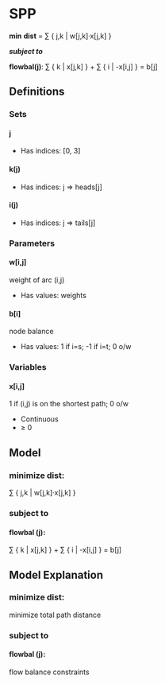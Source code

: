 # SPP

**min** **dist** = ∑ { j,k | w[j,k]·x[j,k] }

***subject to***

**flowbal(j)**: ∑ { k | x[j,k] } + ∑ { i | -x[i,j] } = b[j]



## Definitions

### Sets

#### j

* Has indices: [0, 3]

#### k(j)

* Has indices: j => heads[j]

#### i(j)

* Has indices: j => tails[j]


### Parameters

#### w[i,j]

weight of arc (i,j)

* Has values: weights

#### b[i]

node balance

* Has values: 1 if i=s; -1 if i=t; 0 o/w


### Variables

#### x[i,j]

1 if (i,j) is on the shortest path; 0 o/w

* Continuous
* ≥ 0


## Model

### minimize dist:
∑ { j,k | w[j,k]·x[j,k] }

### subject to

#### flowbal (j):
∑ { k | x[j,k] } + ∑ { i | -x[i,j] } = b[j]

## Model Explanation

### minimize dist:
minimize total path distance

### subject to

#### flowbal (j):
flow balance constraints


